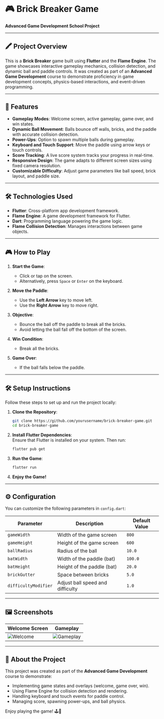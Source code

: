 # 🎮 Brick Breaker Game  
**Advanced Game Development School Project**  

---

## 🖍 Project Overview  
This is a **Brick Breaker** game built using **Flutter** and the **Flame Engine**. The game showcases interactive gameplay mechanics, collision detection, and dynamic ball and paddle controls. It was created as part of an **Advanced Game Development** course to demonstrate proficiency in game development concepts, physics-based interactions, and event-driven programming.

---

## 🚀 Features  

- **Gameplay Modes**: Welcome screen, active gameplay, game over, and win states.  
- **Dynamic Ball Movement**: Balls bounce off walls, bricks, and the paddle with accurate collision detection.  
- **Power-Ups**: Option to spawn multiple balls during gameplay.  
- **Keyboard and Touch Support**: Move the paddle using arrow keys or touch controls.  
- **Score Tracking**: A live score system tracks your progress in real-time.  
- **Responsive Design**: The game adapts to different screen sizes using fixed camera resolution.  
- **Customizable Difficulty**: Adjust game parameters like ball speed, brick layout, and paddle size.  

---

## 🛠️ Technologies Used  

- **Flutter**: Cross-platform app development framework.  
- **Flame Engine**: A game development framework for Flutter.  
- **Dart**: Programming language powering the game logic.  
- **Flame Collision Detection**: Manages interactions between game objects.  

---

## 🎮 How to Play  

1. **Start the Game**:  
   - Click or tap on the screen.  
   - Alternatively, press `Space` or `Enter` on the keyboard.  

2. **Move the Paddle**:  
   - Use the **Left Arrow** key to move left.  
   - Use the **Right Arrow** key to move right.  

3. **Objective**:  
   - Bounce the ball off the paddle to break all the bricks.  
   - Avoid letting the ball fall off the bottom of the screen.  

4. **Win Condition**:  
   - Break all the bricks.  

5. **Game Over**:  
   - If the ball falls below the paddle.  

---

## 🛠️ Setup Instructions  

Follow these steps to set up and run the project locally:

1. **Clone the Repository**:  
   ```bash
   git clone https://github.com/yourusername/brick-breaker-game.git
   cd brick-breaker-game
   ```

2. **Install Flutter Dependencies**:  
   Ensure that Flutter is installed on your system. Then run:  
   ```bash
   flutter pub get
   ```

3. **Run the Game**:  
   ```bash
   flutter run
   ```

4. **Enjoy the Game!**  

---

## ⚙️ Configuration  

You can customize the following parameters in `config.dart`:  

| Parameter           | Description                          | Default Value   |
|----------------------|--------------------------------------|-----------------|
| `gameWidth`         | Width of the game screen             | `800`           |
| `gameHeight`        | Height of the game screen            | `600`           |
| `ballRadius`        | Radius of the ball                   | `10.0`          |
| `batWidth`          | Width of the paddle (bat)            | `100.0`         |
| `batHeight`         | Height of the paddle (bat)           | `20.0`          |
| `brickGutter`       | Space between bricks                 | `5.0`           |
| `difficultyModifier`| Adjust ball speed and difficulty     | `1.0`           |

---

## 🖼️ Screenshots  

| Welcome Screen                    | Gameplay                          |
|----------------------------------|----------------------------------|
| ![Welcome](assets/welcome.png)    | ![Gameplay](assets/gameplay.png)  |

---

## 🏫 About the Project  

This project was created as part of the **Advanced Game Development** course to demonstrate:  
- Implementing game states and overlays (welcome, game over, win).  
- Using Flame Engine for collision detection and rendering.  
- Handling keyboard and touch events for paddle control.  
- Managing score, spawning power-ups, and ball physics.  

Enjoy playing the game! 🕹️🚀  
